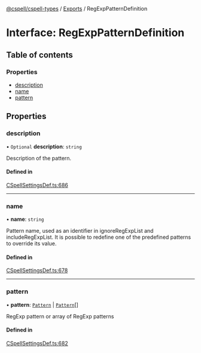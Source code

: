 [@cspell/cspell-types](../README.md) / [Exports](../modules.md) / RegExpPatternDefinition

# Interface: RegExpPatternDefinition

## Table of contents

### Properties

- [description](RegExpPatternDefinition.md#description)
- [name](RegExpPatternDefinition.md#name)
- [pattern](RegExpPatternDefinition.md#pattern)

## Properties

### description

• `Optional` **description**: `string`

Description of the pattern.

#### Defined in

[CSpellSettingsDef.ts:686](https://github.com/streetsidesoftware/cspell/blob/34586d56/packages/cspell-types/src/CSpellSettingsDef.ts#L686)

___

### name

• **name**: `string`

Pattern name, used as an identifier in ignoreRegExpList and includeRegExpList.
It is possible to redefine one of the predefined patterns to override its value.

#### Defined in

[CSpellSettingsDef.ts:678](https://github.com/streetsidesoftware/cspell/blob/34586d56/packages/cspell-types/src/CSpellSettingsDef.ts#L678)

___

### pattern

• **pattern**: [`Pattern`](../modules.md#pattern) \| [`Pattern`](../modules.md#pattern)[]

RegExp pattern or array of RegExp patterns

#### Defined in

[CSpellSettingsDef.ts:682](https://github.com/streetsidesoftware/cspell/blob/34586d56/packages/cspell-types/src/CSpellSettingsDef.ts#L682)
